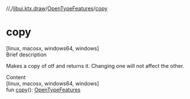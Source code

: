 //[.](../../index.md)/[libui.ktx.draw](../index.md)/[OpenTypeFeatures](index.md)/[copy](copy.md)



# copy  
[linux, macosx, windows64, windows]  
Brief description  


Makes a copy of otf and returns it. Changing one will not affect the other.

  
  
  
Content  
[linux, macosx, windows64, windows]  
fun [copy](copy.md)(): [OpenTypeFeatures](index.md)  




